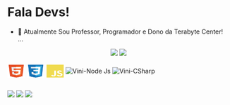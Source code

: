 # Fala Devs!

- 🔭 Atualmente Sou Professor, Programador e Dono da Terabyte Center!  ...

<div align="center" style="display: inline_block">
  <a href="https://github.com/ViniciusBarnabe2019"></a> 
  <img height="180em" src="https://github-readme-stats.vercel.app/api?username=ViniciusBarnabe2019&show_icons=true&icon_color=6d4ee9&title_color=6d4ee9&locale=pt-br&theme=dark&bg_color=000&include_all_commits=true&count_private=true"/>
  <img height="180em" src="https://github-readme-stats.vercel.app/api/top-langs/?username=ViniciusBarnabe2019&layout=compact&langs_count=7&title_color=6d4ee9&locale=pt-br&bg_color=000&theme=dark"/>
</div>
  <br />
<div style="display: inline_block">
  <img align="center" alt="Vini-HTML" height="30" width="40" src="https://raw.githubusercontent.com/devicons/devicon/master/icons/html5/html5-original.svg">
  <img align="center" alt="Vini-CSS" height="30" width="40" src="https://raw.githubusercontent.com/devicons/devicon/master/icons/css3/css3-original.svg">
  <img align="center" alt="Vini-Js" height="30" width="40" src="https://raw.githubusercontent.com/devicons/devicon/master/icons/javascript/javascript-plain.svg">
  <img align="center" alt="Vini-Node Js" height="30" width="40" src="https://cdn.jsdelivr.net/gh/devicons/devicon/icons/nodejs/nodejs-original.svg">
  <img align="center" alt="Vini-CSharp" height="30" width="40" src="https://cdn.jsdelivr.net/gh/devicons/devicon/icons/csharp/csharp-original.svg" />          
</div>

##

  <div>
<a href="https://www.linkedin.com/in/marcos-vin%C3%ADcius-barnab%C3%A9-3b940b21a/" target="_blank"><img src="https://img.shields.io/badge/-LinkedIn-%230077B5?style=for-the-badge&logo=linkedin&logoColor=white" target="_blank"></a> 
<a href="https://www.youtube.com/@terabytecenter4563" target="_blank"><img src="https://img.shields.io/badge/YouTube-FF0000?style=for-the-badge&logo=youtube&logoColor=white" target="_blank"></a>
  <a href="https://instagram.com/terabytecenter" target="_blank"><img src="https://img.shields.io/badge/-Instagram-%23E4405F?style=for-the-badge&logo=instagram&logoColor=white" target="_blank"></a>
 
  </div>

